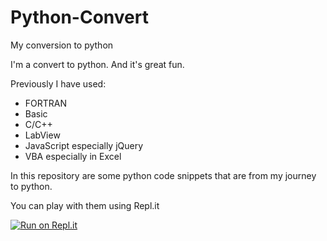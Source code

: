 # Python-Convert
My conversion to python

I'm a convert to python. And it's great fun. 

Previously I have used:
- FORTRAN
- Basic
- C/C++
- LabView
- JavaScript especially jQuery
- VBA especially in Excel

In this repository are some python code snippets that are from my journey to python.

You can play with them using Repl.it 

[![Run on Repl.it](https://repl.it/badge/github/adrihync/Python-Convert)](https://repl.it/github/adrihync/Python-Convert)
